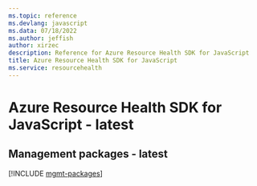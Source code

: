 ```yaml
---
ms.topic: reference
ms.devlang: javascript
ms.data: 07/18/2022
ms.author: jeffish
author: xirzec
description: Reference for Azure Resource Health SDK for JavaScript
title: Azure Resource Health SDK for JavaScript
ms.service: resourcehealth
---
```

# Azure Resource Health SDK for JavaScript - latest

## Management packages - latest
[!INCLUDE [mgmt-packages](resource-health-mgmt-index.md)]
